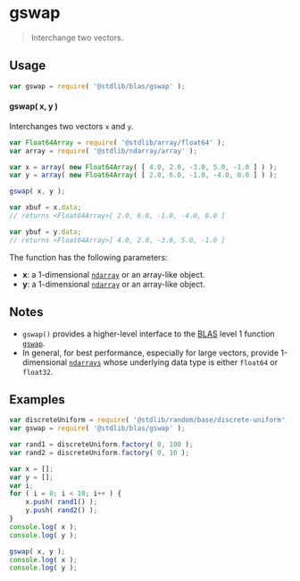 <!--

@license Apache-2.0

Copyright (c) 2020 The Stdlib Authors.

Licensed under the Apache License, Version 2.0 (the "License");
you may not use this file except in compliance with the License.
You may obtain a copy of the License at

   http://www.apache.org/licenses/LICENSE-2.0

Unless required by applicable law or agreed to in writing, software
distributed under the License is distributed on an "AS IS" BASIS,
WITHOUT WARRANTIES OR CONDITIONS OF ANY KIND, either express or implied.
See the License for the specific language governing permissions and
limitations under the License.

-->

# gswap

> Interchange two vectors.

<section class="intro">

</section>

<!-- /.intro -->

<section class="usage">

## Usage

```javascript
var gswap = require( '@stdlib/blas/gswap' );
```

#### gswap( x, y )

Interchanges two vectors `x` and `y`.

```javascript
var Float64Array = require( '@stdlib/array/float64' );
var array = require( '@stdlib/ndarray/array' );

var x = array( new Float64Array( [ 4.0, 2.0, -3.0, 5.0, -1.0 ] ) );
var y = array( new Float64Array( [ 2.0, 6.0, -1.0, -4.0, 8.0 ] ) );

gswap( x, y );

var xbuf = x.data;
// returns <Float64Array>[ 2.0, 6.0, -1.0, -4.0, 8.0 ]

var ybuf = y.data;
// returns <Float64Array>[ 4.0, 2.0, -3.0, 5.0, -1.0 ]
```

The function has the following parameters:

-   **x**: a 1-dimensional [`ndarray`][@stdlib/ndarray/array] or an array-like object.
-   **y**: a 1-dimensional [`ndarray`][@stdlib/ndarray/array] or an array-like object.

</section>

<!-- /.usage -->

<section class="notes">

## Notes

-   `gswap()` provides a higher-level interface to the [BLAS][blas] level 1 function [`gswap`][@stdlib/blas/base/gswap].
-   In general, for best performance, especially for large vectors, provide 1-dimensional [`ndarrays`][@stdlib/ndarray/array] whose underlying data type is either `float64` or `float32`.

</section>

<!-- /.notes -->

<section class="examples">

## Examples

<!-- eslint no-undef: "error" -->

```javascript
var discreteUniform = require( '@stdlib/random/base/discrete-uniform' );
var gswap = require( '@stdlib/blas/gswap' );

var rand1 = discreteUniform.factory( 0, 100 );
var rand2 = discreteUniform.factory( 0, 10 );

var x = [];
var y = [];
var i;
for ( i = 0; i < 10; i++ ) {
    x.push( rand1() );
    y.push( rand2() );
}
console.log( x );
console.log( y );

gswap( x, y );
console.log( x );
console.log( y );
```

</section>

<!-- /.examples -->

<section class="links">

[blas]: http://www.netlib.org/blas

[@stdlib/blas/base/gswap]: https://github.com/stdlib-js/stdlib/tree/develop/lib/node_modules/%40stdlib/blas/base/gswap

[@stdlib/ndarray/array]: https://github.com/stdlib-js/stdlib/tree/develop/lib/node_modules/%40stdlib/ndarray/array

</section>

<!-- /.links -->
